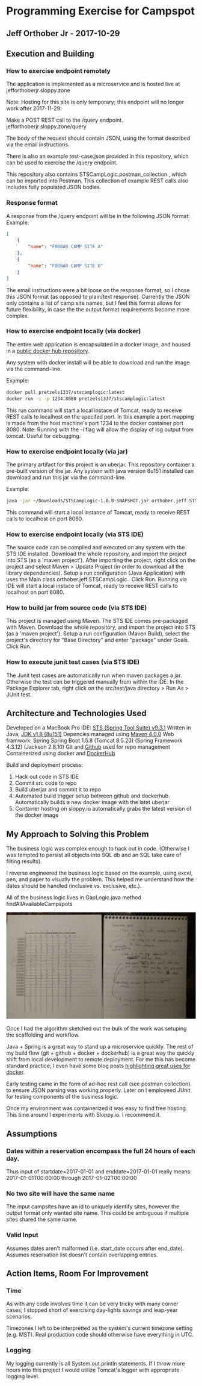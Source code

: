 # Programming Exercise for Campspot
## Jeff Orthober Jr - 2017-10-29

## Execution and Building

### How to exercise endpoint remotely
The application is implemented as a microservice and is hosted live at
jefforthoberjr.sloppy.zone

Note: Hosting for this site is only temporary; this endpoint will no longer work after 2017-11-29.

Make a POST REST call to the /query endpoint.
jefforthoberjr.sloppy.zone/query

The body of the request should contain JSON, using the format described via the email instructions.

There is also an example test-case.json provided in this repository, which can be used to exercise the /query endpoint.

This repository also contains STSCampLogic.postman_collection , which can be imported into Postman. This collection of example REST calls also includes fully populated JSON bodies.


### Response format

A response from the /query endpoint will be in the following JSON format:
Example:

```json
[
    {
        "name": "FOOBAR CAMP SITE A"
    },
    {
        "name": "FOOBAR CAMP SITE B"
    }
]
```

The email instructions were a bit loose on the response format, so I chose this JSON format (as opposed to plain/text response). Currently the JSON only contains a list of camp site names, but I feel this format allows for future flexibility, in case the the output format requirements become more complex.


### How to exercise endpoint locally (via docker)
The entire web application is encapsulated in a docker image, and housed in a [public docker hub repository](https://hub.docker.com/r/pretzels1337/stscamplogic/builds/). 

Any system with docker install will be able to download and run the image via the command-line.

Example:
```bash
docker pull pretzels1337/stscamplogic:latest
docker run -i -p 1234:8080 pretzels1337/stscamplogic:latest
```
This run command will start a local instace of Tomcat, ready to receive REST calls to localhost on the specifed port. In this example a port mapping is made from the host machine's port 1234 to the docker container port 8080. Note: Running with the -i flag will allow the display of log output from tomcat. Useful for debugging.


### How to exercise endpoint locally (via jar)
The primary artifact for this project is an uberjar. This repository container a pre-built version of the jar. Any system with java version 8u151 installed can download and run this jar via the command-line.

Example:
```bash
java -jar ~/Downloads/STSCampLogic-1.0.0-SNAPSHOT.jar orthober.jeff.STSCampLogic.App
```
This command will start a local instance of Tomcat, ready to receive REST calls to localhost on port 8080.


### How to exercise endpoint locally (via STS IDE)
The source code can be compiled and executed on any system with the STS IDE installed. Download the whole repository, and import the project into STS (as a 'maven project'). After importing the project, right click on the project and select Maven > Update Project (in order to download all the library dependencies). Setup a run configuration (Java Application) with uses the Main class orthober.jeff.STSCampLogic . Click Run.
Running via IDE will start a local instace of Tomcat, ready to receive REST calls to localhost on port 8080.


### How to build jar from source code (via STS IDE)
This project is managed using Maven. The STS IDE comes pre-packaged with Maven. Download the whole repository, and import the project into STS (as a 'maven project'). Setup a run configuration (Maven Build), select the project's directory for "Base Directory" and enter "package" under Goals. Click Run.


### How to execute junit test cases (via STS IDE)
The Junit test cases are automatically run when maven packages a jar. Otherwise the test can be triggered manually from within the IDE. In the Package Explorer tab, right click on the src/test/java directory > Run As > JUnit test.


## Architecture and Technologies Used

Developed on a MacBook Pro
IDE: [STS (Spring Tool Suite) v9.3.1](https://spring.io/tools)
Written in Java, [JDK v1.8 (8u151)](http://www.oracle.com/technetwork/java/javase/downloads/jdk8-downloads-2133151.html)
Depencies managed using [Maven 4.0.0](https://maven.apache.org/pom.html)
Web framwork: Spring
Spring Boot 1.5.8
(Tomcat 8.5.23)
(Spring Framework 4.3.12)
(Jackson 2.8.10)
Git and [Github](https://github.com/jefforthoberjr/STSCampLogic) used for repo management
Containerized using docker and [DockerHub](https://hub.docker.com/r/pretzels1337/stscamplogic/builds/)

Build and deployment process:
1) Hack out code in STS IDE
2) Commit src code to repo
3) Build uberjar and commit it to repo
4) Automated build trigger setup between github and dockerhub. Automatically builds a new docker image with the latet uberjar
5) Container hosting on sloppy.io automatically grabs the latest version of the docker image


## My Approach to Solving this Problem
The business logic was complex enough to hack out in code. (Otherwise I was tempted to persist all objects into SQL db and an SQL take care of filting results).

I reverse engineered the business logic based on the example, using excel, pen, and paper to visually the problem. This helped me understand how the dates should be handled (inclusive vs. exclusive, etc.). 

All of the business logic lives in GapLogic.java method findAllAvailableCampspots

![pic of sketch](https://github.com/jefforthoberjr/STSCampLogic/blob/master/pic.jpg)

Once I had the algorithm sketched out the bulk of the work was setuping the scaffolding and workflow.

Java + Spring is a great way to stand up a microservice quickly. The rest of my build flow (git + github + docker + dockerhub) is a great way the quickly shift from local development to remote deployment. For me this has become standard practice; I even have some blog posts [highlighting great uses for docker](http://intellectualgambols.blogspot.com/2017/09/how-to-run-airflow-in-windows-with.html). 

Early testing came in the form of ad-hoc rest call (see postman collection) to ensure JSON parsing was working properly. Later on I employeed JUnit for testing components of the business logic.

Once my environment was containerized it was easy to find free hosting. This time around I experiments with Sloppy.io. I recommend it.


## Assumptions
### Dates within a reservation encompass the full 24 hours of each day.
Thus input of startdate=2017-01-01 and enddate=2017-01-01 really means:
2017-01-01T00:00:00 through 2017-01-02T00:00:00

### No two site will have the same name
The input campsites have an id to uniquely identify sites, however the output format only wanted site name. This could be ambiguous if multiple sites shared the same name.

### Valid Input
Assumes dates aren't malformed (i.e. start_date occurs after end_date).
Assumes reservation list doesn't contain overlapping entries.


## Action Items, Room For Improvement
### Time
As with any code involves time it can be very tricky with many corner cases; I stopped short of exercising day-lights savings and leap-year scenarios.

Timezones I left to be interpretted as the system's current timezone setting (e.g. MST). Real production code should otherwise have everything in UTC.

### Logging
My logging currently is all System.out.println statements. If I throw more hours into this project I would utilize Tomcat's logger with appropriate logging level.



